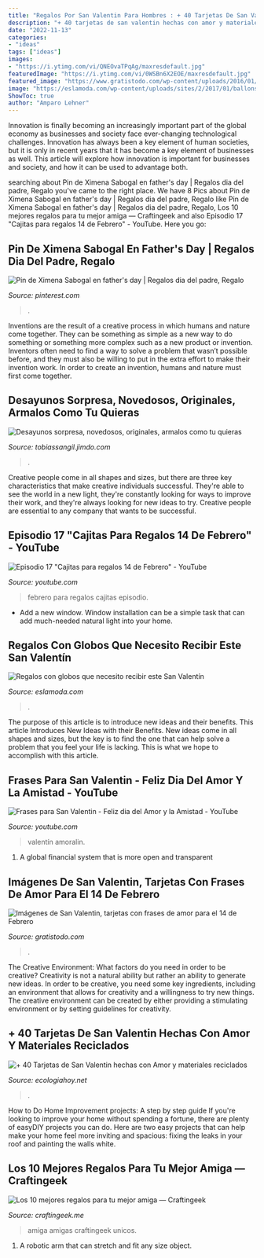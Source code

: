 ```yaml
---
title: "Regalos Por San Valentin Para Hombres : + 40 Tarjetas De San Valentin Hechas Con Amor Y Materiales Reciclados"
description: "+ 40 tarjetas de san valentin hechas con amor y materiales reciclados"
date: "2022-11-13"
categories:
- "ideas"
tags: ["ideas"]
images:
- "https://i.ytimg.com/vi/QNEOvaTPqAg/maxresdefault.jpg"
featuredImage: "https://i.ytimg.com/vi/0WSBn6X2EOE/maxresdefault.jpg"
featured_image: "https://www.gratistodo.com/wp-content/uploads/2016/01/imagenes-de-amor-con-frases-para-san-valentin-1.png"
image: "https://eslamoda.com/wp-content/uploads/sites/2/2017/01/ballons-and-roses.jpg"
ShowToc: true
author: "Amparo Lehner"
---
```



Innovation is finally becoming an increasingly important part of the global economy as businesses and society face ever-changing technological challenges. Innovation has always been a key element of human societies, but it is only in recent years that it has become a key element of businesses as well. This article will explore how innovation is important for businesses and society, and how it can be used to advantage both.

	

		
searching about Pin de Ximena Sabogal en father&#039;s day | Regalos dia del padre, Regalo you've came to the right place. We have 8 Pics about Pin de Ximena Sabogal en father&#039;s day | Regalos dia del padre, Regalo like Pin de Ximena Sabogal en father&#039;s day | Regalos dia del padre, Regalo, Los 10 mejores regalos para tu mejor amiga — Craftingeek and also Episodio 17 &quot;Cajitas para regalos 14 de Febrero&quot; - YouTube. Here you go:
		
    
## Pin De Ximena Sabogal En Father&#039;s Day | Regalos Dia Del Padre, Regalo

<img loading=lazy src="https://i.pinimg.com/736x/b5/0a/ae/b50aae265f7a55d2ba16af24d2feb61f.jpg" onerror="this.onerror=null;this.src='https://tse1.mm.bing.net/th?id=OIP.6Ifp2XdA-GaFbpNQshSKiAHaNd&amp;pid=15.1';" alt="Pin de Ximena Sabogal en father&#039;s day | Regalos dia del padre, Regalo">

_Source: pinterest.com_

>. 

	

Inventions are the result of a creative process in which humans and nature come together. They can be something as simple as a new way to do something or something more complex such as a new product or invention. Inventors often need to find a way to solve a problem that wasn’t possible before, and they must also be willing to put in the extra effort to make their invention work. In order to create an invention, humans and nature must first come together.

    
## Desayunos Sorpresa, Novedosos, Originales, Armalos Como Tu Quieras

<img loading=lazy src="https://image.jimcdn.com/app/cms/image/transf/none/path/s36658c87bf479136/image/ib0089e72cb84e909/version/1458176142/desayunos-sorpresa-para-mujeres-y-hombres-desayunos-para-cumpleaños-en-sangil-antojitos-sorpresa-merienda-sorpresa-a-domicilio-cupcakes-regalos-peluches-artesanias-pelanas-decoraciones-tarjetas-de-invitacion-timoteo-totto-pirograbados-mdf.jpg" onerror="this.onerror=null;this.src='https://tse3.mm.bing.net/th?id=OIP.n6WY2Ggp3hE3okhdzCaDyAHaNK&amp;pid=15.1';" alt="Desayunos sorpresa, novedosos, originales, armalos como tu quieras">

_Source: tobiassangil.jimdo.com_

>. 

	

Creative people come in all shapes and sizes, but there are three key characteristics that make creative individuals successful. They're able to see the world in a new light, they're constantly looking for ways to improve their work, and they're always looking for new ideas to try. Creative people are essential to any company that wants to be successful.

    
## Episodio 17 &quot;Cajitas Para Regalos 14 De Febrero&quot; - YouTube

<img loading=lazy src="https://i.ytimg.com/vi/QNEOvaTPqAg/maxresdefault.jpg" onerror="this.onerror=null;this.src='https://tse3.mm.bing.net/th?id=OIP.Tz8HUSjAkSE-gsHAm66gJAHaEK&amp;pid=15.1';" alt="Episodio 17 &quot;Cajitas para regalos 14 de Febrero&quot; - YouTube">

_Source: youtube.com_

>febrero para regalos cajitas episodio. 

	

- Add a new window. Window installation can be a simple task that can add much-needed natural light into your home.

    
## Regalos Con Globos Que Necesito Recibir Este San Valentín

<img loading=lazy src="https://eslamoda.com/wp-content/uploads/sites/2/2017/01/ballons-and-roses.jpg" onerror="this.onerror=null;this.src='https://tse1.mm.bing.net/th?id=OIP.yfW9VwombYrR8ydygW4uKgHaJ4&amp;pid=15.1';" alt="Regalos con globos que necesito recibir este San Valentín">

_Source: eslamoda.com_

>. 

	

The purpose of this article is to introduce new ideas and their benefits.
This article Introduces New Ideas with their Benefits. New ideas come in all shapes and sizes, but the key is to find the one that can help solve a problem that you feel your life is lacking. This is what we hope to accomplish with this article.

    
## Frases Para San Valentin - Feliz Dia Del Amor Y La Amistad - YouTube

<img loading=lazy src="https://i.ytimg.com/vi/0WSBn6X2EOE/maxresdefault.jpg" onerror="this.onerror=null;this.src='https://tse1.mm.bing.net/th?id=OIP.WC8autyI-290Q9esJe-yIAHaEK&amp;pid=15.1';" alt="Frases para San Valentin - Feliz dia del Amor y la Amistad - YouTube">

_Source: youtube.com_

>valentín amoralin. 

	

1. A global financial system that is more open and transparent 

    
## Imágenes De San Valentin, Tarjetas Con Frases De Amor Para El 14 De Febrero

<img loading=lazy src="https://www.gratistodo.com/wp-content/uploads/2016/01/imagenes-de-amor-con-frases-para-san-valentin-1.png" onerror="this.onerror=null;this.src='https://tse4.mm.bing.net/th?id=OIP.vIkg_ZYaDbZk0_Zc_eaBWQHaFP&amp;pid=15.1';" alt="Imágenes de San Valentin, tarjetas con frases de amor para el 14 de Febrero">

_Source: gratistodo.com_

>. 

	

The Creative Environment: What factors do you need in order to be creative?
Creativity is not a natural ability but rather an ability to generate new ideas. In order to be creative, you need some key ingredients, including an environment that allows for creativity and a willingness to try new things. The creative environment can be created by either providing a stimulating environment or by setting guidelines for creativity.

    
## + 40 Tarjetas De San Valentin Hechas Con Amor Y Materiales Reciclados

<img loading=lazy src="https://ecologiahoy.net/wp-content/uploads/2017/01/tarjetas-san-valentin.jpg" onerror="this.onerror=null;this.src='https://tse4.mm.bing.net/th?id=OIP.FYcdaKhKvAknbfxi1Glf0gHaJ3&amp;pid=15.1';" alt="+ 40 Tarjetas de San Valentin hechas con Amor y materiales reciclados">

_Source: ecologiahoy.net_

>. 

	

How to Do Home Improvement projects: A step by step guide
If you're looking to improve your home without spending a fortune, there are plenty of easyDIY projects you can do. Here are two easy projects that can help make your home feel more inviting and spacious: fixing the leaks in your roof and painting the walls white.

    
## Los 10 Mejores Regalos Para Tu Mejor Amiga — Craftingeek

<img loading=lazy src="https://i2.wp.com/craftingeek.me/wp-content/uploads/2018/02/los-10-mejores-regalos-para-tu-mejor-amiga.jpg?fit=720%2C1517&amp;ssl=1" onerror="this.onerror=null;this.src='https://tse1.mm.bing.net/th?id=OIP.oicDGxZmN4hjsAjaSYXsoAHaPm&amp;pid=15.1';" alt="Los 10 mejores regalos para tu mejor amiga — Craftingeek">

_Source: craftingeek.me_

>amiga amigas craftingeek unicos. 

	

1. A robotic arm that can stretch and fit any size object.

